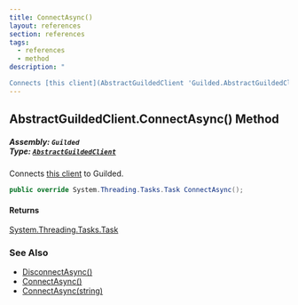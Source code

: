 ```yaml
---
title: ConnectAsync()
layout: references
section: references
tags:
  - references
  - method
description: "

Connects [this client](AbstractGuildedClient 'Guilded.AbstractGuildedClient') to Guilded."
---
```


## AbstractGuildedClient.ConnectAsync() Method
##### **Assembly:** `Guilded`<br/>**Type:** [`AbstractGuildedClient`](AbstractGuildedClient 'Guilded.AbstractGuildedClient')

Connects [this client](AbstractGuildedClient 'Guilded.AbstractGuildedClient') to Guilded.

```csharp
public override System.Threading.Tasks.Task ConnectAsync();
```

#### Returns
[System.Threading.Tasks.Task](https://docs.microsoft.com/en-us/dotnet/api/System.Threading.Tasks.Task 'System.Threading.Tasks.Task')

### See Also
- [DisconnectAsync()](BaseGuildedClient.DisconnectAsync() 'Guilded.Base.BaseGuildedClient.DisconnectAsync')
- [ConnectAsync()](GuildedBotClient.ConnectAsync() 'Guilded.GuildedBotClient.ConnectAsync()')
- [ConnectAsync(string)](GuildedBotClient.ConnectAsync(string) 'Guilded.GuildedBotClient.ConnectAsync(string)')